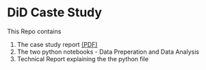 # DiD Caste Study
This Repo contains 
1. The case study report [(PDF)](Case_study_DiD_GRB.pdf)
2. The two python notebooks - Data Preperation and Data Analysis
3. Technical Report explaining the the python file
